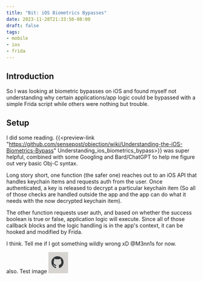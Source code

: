 ```yaml
---
title: "Bit: iOS Biometrics Bypasses"
date: 2023-11-28T21:33:56-08:00
draft: false
tags: 
- mobile
- ios
- frida
---
```


## Introduction
So I was looking at biometric bypasses on iOS and found myself not understanding why certain applications/app logic could be bypassed with a simple Frida script while others were nothing but trouble.

##  Setup
I did some reading. {{<preview-link "https://github.com/sensepost/objection/wiki/Understanding-the-iOS-Biometrics-Bypass" Understanding_ios_biometrics_bypass>}} was super helpful, combined with some Googling and Bard/ChatGPT to help me figure out very basic Obj-C syntax.

Long story short, one function (the safer one) reaches out to an iOS API that handles keychain items and requests auth from the user. Once authenticated, a key is released to decrypt a particular keychain item (So all of those checks are handled outside the app and the app can do what it needs with the now decrypted keychain item).

The other function requests user auth, and based on whether the success boolean is true or false, application logic will execute. Since all of those callback blocks and the logic handling is in the app's context, it can be hooked and modified by Frida. 

I think. Tell me if I got something wildly wrong xD @M3nn1s for now.

also. Test image 
![Test123.png](Test123.png)

